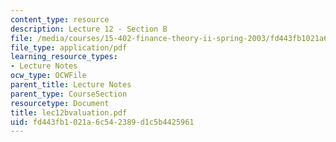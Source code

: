 ```yaml
---
content_type: resource
description: Lecture 12 - Section B
file: /media/courses/15-402-finance-theory-ii-spring-2003/fd443fb1021a6c542389d1c5b4425961_lec12bvaluation.pdf
file_type: application/pdf
learning_resource_types:
- Lecture Notes
ocw_type: OCWFile
parent_title: Lecture Notes
parent_type: CourseSection
resourcetype: Document
title: lec12bvaluation.pdf
uid: fd443fb1-021a-6c54-2389-d1c5b4425961
---
```

